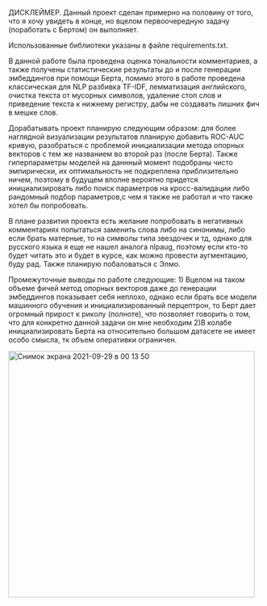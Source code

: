 ДИСКЛЕЙМЕР. Данный проект сделан примерно на половину от того, что я хочу увидеть в конце, но вцелом первоочередную задачу (поработать с Бертом) он выполняет. 

Использованные библиотеки указаны в файле requirements.txt.

В данной работе была проведена оценка тональности комментариев, а также получены статистические результаты до и поcле генерации эмбеддингов при помощи Берта, помимо этого в работе проведена классическая для NLP разбивка TF-IDF, лемматизация английского, очистка текста от мусорных символов, удаление стоп слов и приведение текста к нижнему регистру, дабы  не создавать лишних фич в мешке слов. 

Дорабатывать проект планирую следующим образом: для более наглядной визуализации результатов планирую добавить ROC-AUC кривую, разобраться с проблемой инициализации метода опорных векторов с тем же названием во второй раз (после Берта). Также гиперпараметры моделей на даннный момент подобраны чисто эмпирически, их оптимальность не подкреплена приблизительно ничем, поэтому в будущем вполне вероятно придется инициализировать либо поиск параметров на кросс-валидации либо рандомный подбор параметров,с чем я также не работал и что также хотел бы попробовать. 

В плане развития проекта есть желание попробовать в негативных комментариях попытаться заменить слова либо на синонимы, либо  если брать матерные, то на символы типа звездочек и тд, однако для русского языка я еще не нашел аналога nlpaug, поэтому если кто-то будет читать это и будет в курсе, как можно провести аугментацию, буду рад. Также планирую побаловаться с Элмо.

Промежуточные выводы по работе следующие: 1) Вцелом на таком объеме фичей метод опорных векторов даже до генерации эмбеддингов показывает себя неплохо, однако если брать все модели машинного обучения и инициализированный перцептрон, то Берт дает огромный прирост к риколу (полноте), что позволяет говорить о том, что для конкретно данной задачи он мне необходим 2)В колабе инициализировать Берта на относительно большом датасете не имеет особо смысла, тк объем оперативки ограничен.


<img width="488" alt="Снимок экрана 2021-09-29 в 00 13 50" src="https://user-images.githubusercontent.com/90149954/135166686-9a179f6c-5921-4176-a135-f03cbadf466d.png">
